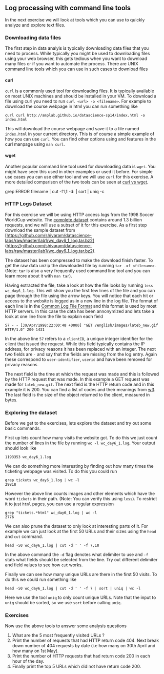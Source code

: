 ## Log processing with command line tools

In the next exercise we will look at tools which you can use to quickly analyze
and explore text files.

### Downloading data files

The first step in data analyis is typically downloading data files that you need
to process. While typically you might be used to downloading files using your web
browser, this gets tedious when you want to download many files or if you want to
automate the process. There are UNIX command line tools which you can use in
such cases to download files

#### curl
`curl` is a commonly used tool for downloading files. It is typically available
on most UNIX machines and should be installed in your VM. To download a file
using curl you need to run `curl <url> -o <filename>`. For example to download
the course webpage in html you can run something like

    curl curl http://amplab.github.io/datascience-sp14/index.html -o index.html

This will download the course webpage and save it to a file named `index.html`
in your current directory. This is of course a simple example of how you can use
`curl`. You can find other options using and features in the curl manpage using
`man curl`.

#### wget
Another popular command line tool used for downloading data is `wget`. You might
have seen this used in other examples or used it before. For simple use cases
you can use either tool and we will use `curl` for this exercise. A more detailed
comparison of the two tools can be seen at
[curl vs wget](http://daniel.haxx.se/docs/curl-vs-wget.html).

grep ERROR filename | cut -f1,1 -d: | sort | uniq -c

### HTTP Logs Dataset

For this exercise we will be using HTTP access logs from the 1998 Soccer
WorldCup website. The [complete
dataset](http://ita.ee.lbl.gov/html/contrib/WorldCup.html) contains
around 1.3 billion requests, and we will use a subset of it for this exercise.
As a first step download the sample dataset from
[https://github.com/shivaram/datascience-labs/raw/master/lab1/wc_day6_1_log.tar.bz2]
(https://github.com/shivaram/datascience-labs/raw/master/lab1/wc_day6_1_log.tar.bz2).

The dataset has been compressed to make the download finish faster. To get the
raw data unzip the downloaded file by running `tar -xf <filename>`. (Note: `tar`
is also a very frequently used command line tool and you can learn more about it
with `man tar`).

Having extracted the file, take a look at how the file looks by running `less
wc_day6_1.log`. This will show you the first few lines of the file and you can
page through the file using the arrow keys. You will notice that each hit or
access to the website is logged as in a new line in the log file. The format of
each line is in the [Common Log File
Format](https://en.wikipedia.org/wiki/Common_Log_Format) and this format is used
by most HTTP servers. In this case the data has been annonymized and lets take a
look at one line from the file to explain each field

    57 - - [30/Apr/1998:22:00:48 +0000] "GET /english/images/lateb_new.gif HTTP/1.0" 200 1431

In the above line `57` refers to a `clientID`, a unique integer identifier for the
client that issued the request. While this field typically contains the IP
address, for privacy reasons it has been replaced with an integer. The next two
fields are `-` and say that the fields are missing from the log entry. Again
these correspond to `user-identifier`, `userid` and have been removed for
privacy reasons.

The next field is the time at which the request was made and this is followed by
the HTTP request that was made. In this example a GET request was made for
`lateb_new.gif`. The next field is the HTTP return code and in this example it
is 200. You can find a list of codes and their meanings from
[w3](http://www.w3.org/Protocols/rfc2616/rfc2616-sec10.html). The last field is
the size of the object returned to the client, measured in bytes.

### Exploring the dataset

Before we get to the exercises, lets explore the dataset and try out some basic
commands.

First up lets count how many visits the website got. To do this we just count
the number of lines in the file by running `wc -l wc_day6_1.log`. Your output
should look like

    1193353 wc_day6_1.log

We can do something more interesting by finding out how many times the ticketing
webpage was visited. To do this you could run

    grep tickets wc_day6_1.log | wc -l
    29818

However the above line counts images and other elements which have the word
`tickets` in their path. (Note: You can verify this using `less`). To restrict
it to just `html` pages, you can use a regular expression

    grep "tickets.*html" wc_day6_1.log | wc -l
    2776

We can also prune the dataset to only look at interesting parts of it. For
example we can just look at the first 50 URLs and their sizes using the `head`
and `cut` command.

    head -50 wc_day6_1.log | cut -d ' ' -f 7,10

In the above command the `-d` flag denotes what delimiter to use and `-f` stats
what fields should be selected from the line. Try out different delimiter and
field values to see how `cut` works.

Finally we can see how many unique URLs are there in the first 50 visits. To do
this we could run something like

    head -50 wc_day6_1.log | cut -d ' ' -f 7 | sort | uniq | wc -l

Here we use the tool `uniq` to only count unique URLs. Note that the input to
`uniq` should be sorted, so we use `sort` before calling `uniq`.

### Exercises

Now use the above tools to answer some analysis questions

1. What are the 5 most frequently visited URLs ?
2. Print the number of requests that had HTTP return code 404. Next break down
number of 404 requests by date (i.e how many on 30th April and how many on 1st
May).
3. Print the number of HTTP requests that had return code 200 in each hour of
the day.
4. Finally print the top 5 URLs which did not have return code 200.
